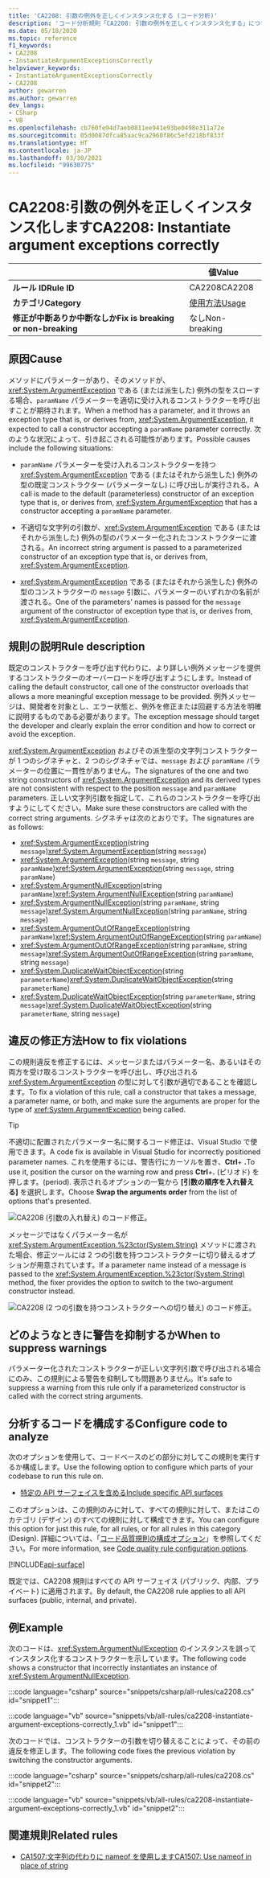 ```yaml
---
title: 'CA2208: 引数の例外を正しくインスタンス化する (コード分析)'
description: 'コード分析規則「CA2208: 引数の例外を正しくインスタンス化する」について'
ms.date: 05/18/2020
ms.topic: reference
f1_keywords:
- CA2208
- InstantiateArgumentExceptionsCorrectly
helpviewer_keywords:
- InstantiateArgumentExceptionsCorrectly
- CA2208
author: gewarren
ms.author: gewarren
dev_langs:
- CSharp
- VB
ms.openlocfilehash: cb760fe94d7aeb0811ee941e93be0498e311a72e
ms.sourcegitcommit: 05d0087dfca85aac9ca2960f86c5efd218bf833f
ms.translationtype: HT
ms.contentlocale: ja-JP
ms.lasthandoff: 03/30/2021
ms.locfileid: "99630775"
---
```

# <a name="ca2208-instantiate-argument-exceptions-correctly"></a><span data-ttu-id="40e41-103">CA2208:引数の例外を正しくインスタンス化します</span><span class="sxs-lookup"><span data-stu-id="40e41-103">CA2208: Instantiate argument exceptions correctly</span></span>

| | <span data-ttu-id="40e41-104">値</span><span class="sxs-lookup"><span data-stu-id="40e41-104">Value</span></span> |
|-|-|
| <span data-ttu-id="40e41-105">**ルール ID**</span><span class="sxs-lookup"><span data-stu-id="40e41-105">**Rule ID**</span></span> |<span data-ttu-id="40e41-106">CA2208</span><span class="sxs-lookup"><span data-stu-id="40e41-106">CA2208</span></span>|
| <span data-ttu-id="40e41-107">**カテゴリ**</span><span class="sxs-lookup"><span data-stu-id="40e41-107">**Category**</span></span> |[<span data-ttu-id="40e41-108">使用方法</span><span class="sxs-lookup"><span data-stu-id="40e41-108">Usage</span></span>](usage-warnings.md)|
| <span data-ttu-id="40e41-109">**修正が中断ありか中断なしか**</span><span class="sxs-lookup"><span data-stu-id="40e41-109">**Fix is breaking or non-breaking**</span></span> |<span data-ttu-id="40e41-110">なし</span><span class="sxs-lookup"><span data-stu-id="40e41-110">Non-breaking</span></span>|

## <a name="cause"></a><span data-ttu-id="40e41-111">原因</span><span class="sxs-lookup"><span data-stu-id="40e41-111">Cause</span></span>

<span data-ttu-id="40e41-112">メソッドにパラメーターがあり、そのメソッドが、<xref:System.ArgumentException> である (または派生した) 例外の型をスローする場合、`paramName` パラメーターを適切に受け入れるコンストラクターを呼び出すことが期待されます。</span><span class="sxs-lookup"><span data-stu-id="40e41-112">When a method has a parameter, and it throws an exception type that is, or derives from, <xref:System.ArgumentException>, it expected to call a constructor accepting a `paramName` parameter correctly.</span></span> <span data-ttu-id="40e41-113">次のような状況によって、引き起こされる可能性があります。</span><span class="sxs-lookup"><span data-stu-id="40e41-113">Possible causes include the following situations:</span></span>

- <span data-ttu-id="40e41-114">`paramName` パラメーターを受け入れるコンストラクターを持つ <xref:System.ArgumentException> である (またはそれから派生した) 例外の型の既定コンストラクター (パラメーターなし) に呼び出しが実行される。</span><span class="sxs-lookup"><span data-stu-id="40e41-114">A call is made to the default (parameterless) constructor of an exception type that is, or derives from, <xref:System.ArgumentException> that has a constructor accepting a `paramName` parameter.</span></span>

- <span data-ttu-id="40e41-115">不適切な文字列の引数が、<xref:System.ArgumentException> である (またはそれから派生した) 例外の型のパラメーター化されたコンストラクターに渡される。</span><span class="sxs-lookup"><span data-stu-id="40e41-115">An incorrect string argument is passed to a parameterized constructor of an exception type that is, or derives from, <xref:System.ArgumentException>.</span></span>

- <span data-ttu-id="40e41-116"><xref:System.ArgumentException> である (またはそれから派生した) 例外の型のコンストラクターの `message` 引数に、パラメーターのいずれかの名前が渡される。</span><span class="sxs-lookup"><span data-stu-id="40e41-116">One of the parameters' names is passed for the `message` argument of the constructor of exception type that is, or derives from, <xref:System.ArgumentException>.</span></span>

## <a name="rule-description"></a><span data-ttu-id="40e41-117">規則の説明</span><span class="sxs-lookup"><span data-stu-id="40e41-117">Rule description</span></span>

<span data-ttu-id="40e41-118">既定のコンストラクターを呼び出す代わりに、より詳しい例外メッセージを提供するコンストラクターのオーバーロードを呼び出すようにします。</span><span class="sxs-lookup"><span data-stu-id="40e41-118">Instead of calling the default constructor, call one of the constructor overloads that allows a more meaningful exception message to be provided.</span></span> <span data-ttu-id="40e41-119">例外メッセージは、開発者を対象とし、エラー状態と、例外を修正または回避する方法を明確に説明するものである必要があります。</span><span class="sxs-lookup"><span data-stu-id="40e41-119">The exception message should target the developer and clearly explain the error condition and how to correct or avoid the exception.</span></span>

<span data-ttu-id="40e41-120"><xref:System.ArgumentException> およびその派生型の文字列コンストラクターが 1 つのシグネチャと、2 つのシグネチャでは、`message` および `paramName` パラメーターの位置に一貫性がありません。</span><span class="sxs-lookup"><span data-stu-id="40e41-120">The signatures of the one and two string constructors of <xref:System.ArgumentException> and its derived types are not consistent with respect to the position `message` and `paramName` parameters.</span></span> <span data-ttu-id="40e41-121">正しい文字列引数を指定して、これらのコンストラクターを呼び出すようにしてください。</span><span class="sxs-lookup"><span data-stu-id="40e41-121">Make sure these constructors are called with the correct string arguments.</span></span> <span data-ttu-id="40e41-122">シグネチャは次のとおりです。</span><span class="sxs-lookup"><span data-stu-id="40e41-122">The signatures are as follows:</span></span>

- <span data-ttu-id="40e41-123"><xref:System.ArgumentException>(string `message`)</span><span class="sxs-lookup"><span data-stu-id="40e41-123"><xref:System.ArgumentException>(string `message`)</span></span>
- <span data-ttu-id="40e41-124"><xref:System.ArgumentException>(string `message`, string `paramName`)</span><span class="sxs-lookup"><span data-stu-id="40e41-124"><xref:System.ArgumentException>(string `message`, string `paramName`)</span></span>
- <span data-ttu-id="40e41-125"><xref:System.ArgumentNullException>(string `paramName`)</span><span class="sxs-lookup"><span data-stu-id="40e41-125"><xref:System.ArgumentNullException>(string `paramName`)</span></span>
- <span data-ttu-id="40e41-126"><xref:System.ArgumentNullException>(string `paramName`, string `message`)</span><span class="sxs-lookup"><span data-stu-id="40e41-126"><xref:System.ArgumentNullException>(string `paramName`, string `message`)</span></span>
- <span data-ttu-id="40e41-127"><xref:System.ArgumentOutOfRangeException>(string `paramName`)</span><span class="sxs-lookup"><span data-stu-id="40e41-127"><xref:System.ArgumentOutOfRangeException>(string `paramName`)</span></span>
- <span data-ttu-id="40e41-128"><xref:System.ArgumentOutOfRangeException>(string `paramName`, string `message`)</span><span class="sxs-lookup"><span data-stu-id="40e41-128"><xref:System.ArgumentOutOfRangeException>(string `paramName`, string `message`)</span></span>
- <span data-ttu-id="40e41-129"><xref:System.DuplicateWaitObjectException>(string `parameterName`)</span><span class="sxs-lookup"><span data-stu-id="40e41-129"><xref:System.DuplicateWaitObjectException>(string `parameterName`)</span></span>
- <span data-ttu-id="40e41-130"><xref:System.DuplicateWaitObjectException>(string `parameterName`, string `message`)</span><span class="sxs-lookup"><span data-stu-id="40e41-130"><xref:System.DuplicateWaitObjectException>(string `parameterName`, string `message`)</span></span>

## <a name="how-to-fix-violations"></a><span data-ttu-id="40e41-131">違反の修正方法</span><span class="sxs-lookup"><span data-stu-id="40e41-131">How to fix violations</span></span>

<span data-ttu-id="40e41-132">この規則違反を修正するには、メッセージまたはパラメーター名、あるいはその両方を受け取るコンストラクターを呼び出し、呼び出される <xref:System.ArgumentException> の型に対して引数が適切であることを確認します。</span><span class="sxs-lookup"><span data-stu-id="40e41-132">To fix a violation of this rule, call a constructor that takes a message, a parameter name, or both, and make sure the arguments are proper for the type of <xref:System.ArgumentException> being called.</span></span>

> [!TIP]
> <span data-ttu-id="40e41-133">不適切に配置されたパラメーター名に関するコード修正は、Visual Studio で使用できます。</span><span class="sxs-lookup"><span data-stu-id="40e41-133">A code fix is available in Visual Studio for incorrectly positioned parameter names.</span></span> <span data-ttu-id="40e41-134">これを使用するには、警告行にカーソルを置き、**Ctrl**+ **.**</span><span class="sxs-lookup"><span data-stu-id="40e41-134">To use it, position the cursor on the warning row and press **Ctrl**+**.**</span></span> <span data-ttu-id="40e41-135">(ピリオド) を押します。</span><span class="sxs-lookup"><span data-stu-id="40e41-135">(period).</span></span> <span data-ttu-id="40e41-136">表示されるオプションの一覧から **[引数の順序を入れ替える]** を選択します。</span><span class="sxs-lookup"><span data-stu-id="40e41-136">Choose **Swap the arguments order** from the list of options that's presented.</span></span>
>
> ![CA2208 (引数の入れ替え) のコード修正。](media/ca2208-codefix_swap.png)
>
> <span data-ttu-id="40e41-138">メッセージではなくパラメーター名が <xref:System.ArgumentException.%23ctor(System.String)> メソッドに渡された場合、修正ツールには 2 つの引数を持つコンストラクターに切り替えるオプションが用意されています。</span><span class="sxs-lookup"><span data-stu-id="40e41-138">If a parameter name instead of a message is passed to the <xref:System.ArgumentException.%23ctor(System.String)> method, the fixer provides the option to switch to the two-argument constructor instead.</span></span>
>
> ![CA2208 (2 つの引数を持つコンストラクターへの切り替え) のコード修正。](media/ca2208-codefix_null_msg.png)

## <a name="when-to-suppress-warnings"></a><span data-ttu-id="40e41-140">どのようなときに警告を抑制するか</span><span class="sxs-lookup"><span data-stu-id="40e41-140">When to suppress warnings</span></span>

<span data-ttu-id="40e41-141">パラメーター化されたコンストラクターが正しい文字列引数で呼び出される場合にのみ、この規則による警告を抑制しても問題ありません。</span><span class="sxs-lookup"><span data-stu-id="40e41-141">It's safe to suppress a warning from this rule only if a parameterized constructor is called with the correct string arguments.</span></span>

## <a name="configure-code-to-analyze"></a><span data-ttu-id="40e41-142">分析するコードを構成する</span><span class="sxs-lookup"><span data-stu-id="40e41-142">Configure code to analyze</span></span>

<span data-ttu-id="40e41-143">次のオプションを使用して、コードベースのどの部分に対してこの規則を実行するか構成します。</span><span class="sxs-lookup"><span data-stu-id="40e41-143">Use the following option to configure which parts of your codebase to run this rule on.</span></span>

- [<span data-ttu-id="40e41-144">特定の API サーフェイスを含める</span><span class="sxs-lookup"><span data-stu-id="40e41-144">Include specific API surfaces</span></span>](#include-specific-api-surfaces)

<span data-ttu-id="40e41-145">このオプションは、この規則のみに対して、すべての規則に対して、またはこのカテゴリ (デザイン) のすべての規則に対して構成できます。</span><span class="sxs-lookup"><span data-stu-id="40e41-145">You can configure this option for just this rule, for all rules, or for all rules in this category (Design).</span></span> <span data-ttu-id="40e41-146">詳細については、「[コード品質規則の構成オプション](../code-quality-rule-options.md)」を参照してください。</span><span class="sxs-lookup"><span data-stu-id="40e41-146">For more information, see [Code quality rule configuration options](../code-quality-rule-options.md).</span></span>

[!INCLUDE[api-surface](~/includes/code-analysis/api-surface.md)]

<span data-ttu-id="40e41-147">既定では、CA2208 規則はすべての API サーフェイス (パブリック、内部、プライベート) に適用されます。</span><span class="sxs-lookup"><span data-stu-id="40e41-147">By default, the CA2208 rule applies to all API surfaces (public, internal, and private).</span></span>

## <a name="example"></a><span data-ttu-id="40e41-148">例</span><span class="sxs-lookup"><span data-stu-id="40e41-148">Example</span></span>

<span data-ttu-id="40e41-149">次のコードは、<xref:System.ArgumentNullException> のインスタンスを誤ってインスタンス化するコンストラクターを示しています。</span><span class="sxs-lookup"><span data-stu-id="40e41-149">The following code shows a constructor that incorrectly instantiates an instance of <xref:System.ArgumentNullException>.</span></span>

:::code language="csharp" source="snippets/csharp/all-rules/ca2208.cs" id="snippet1":::

:::code language="vb" source="snippets/vb/all-rules/ca2208-instantiate-argument-exceptions-correctly_1.vb" id="snippet1":::

<span data-ttu-id="40e41-150">次のコードでは、コンストラクターの引数を切り替えることによって、その前の違反を修正します。</span><span class="sxs-lookup"><span data-stu-id="40e41-150">The following code fixes the previous violation by switching the constructor arguments.</span></span>

:::code language="csharp" source="snippets/csharp/all-rules/ca2208.cs" id="snippet2":::

:::code language="vb" source="snippets/vb/all-rules/ca2208-instantiate-argument-exceptions-correctly_1.vb" id="snippet2":::

## <a name="related-rules"></a><span data-ttu-id="40e41-151">関連規則</span><span class="sxs-lookup"><span data-stu-id="40e41-151">Related rules</span></span>

- [<span data-ttu-id="40e41-152">CA1507:文字列の代わりに nameof を使用します</span><span class="sxs-lookup"><span data-stu-id="40e41-152">CA1507: Use nameof in place of string</span></span>](ca1507.md)
